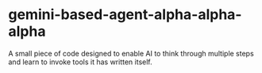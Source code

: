 # gemini-based-agent-alpha-alpha-alpha
A small piece of code designed to enable AI to think through multiple steps and learn to invoke tools it has written itself.

